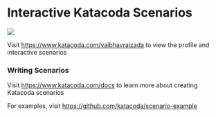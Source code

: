 # Interactive Katacoda Scenarios

[![](http://shields.katacoda.com/katacoda/vaibhavraizada/count.svg)](https://www.katacoda.com/vaibhavraizada "Get your profile on Katacoda.com")

Visit https://www.katacoda.com/vaibhavraizada to view the profile and interactive scenarios

### Writing Scenarios
Visit https://www.katacoda.com/docs to learn more about creating Katacoda scenarios

For examples, visit https://github.com/katacoda/scenario-example
